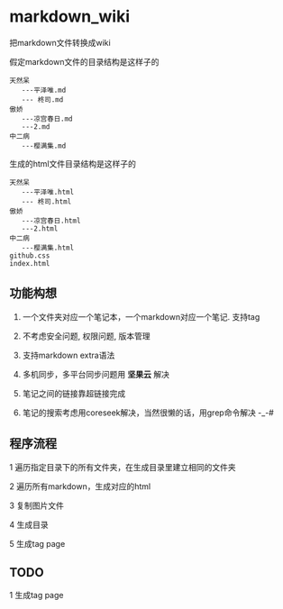 markdown_wiki
=============

把markdown文件转换成wiki

假定markdown文件的目录结构是这样子的

	天然呆
       ---平泽唯.md
       --- 柊司.md
	傲娇
       ---凉宫春日.md
       ---2.md
	中二病
       ---樱满集.md
    

生成的html文件目录结构是这样子的

	天然呆
       ---平泽唯.html
       --- 柊司.html
	傲娇
       ---凉宫春日.html
       ---2.html
	中二病
       ---樱满集.html
    github.css
    index.html

## 功能构想

1. 一个文件夹对应一个笔记本，一个markdown对应一个笔记. 支持tag

2. 不考虑安全问题, 权限问题,  版本管理

3. 支持markdown extra语法

4. 多机同步，多平台同步问题用 **坚果云** 解决

5. 笔记之间的链接靠超链接完成 

6. 笔记的搜索考虑用coreseek解决，当然很懒的话，用grep命令解决  -_-#

## 程序流程

1 遍历指定目录下的所有文件夹，在生成目录里建立相同的文件夹

2 遍历所有markdown，生成对应的html

3 复制图片文件

4 生成目录

5 生成tag page

## TODO

1 生成tag page

